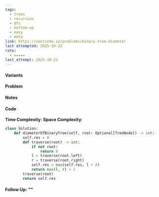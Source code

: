 ```yaml
---
tags:
  - trees
  - recursion
  - dfs
  - bottom-up
  - easy
  - meta
link: https://neetcode.io/problems/binary-tree-diameter
last attempted: 2025-10-22
rate:
  - ★★★★★
last_attempt: 2025-10-21
---
```

#### Variants


#### Problem


#### Notes

#### Code
**Time Complexity**:
**Space Complexity**: 

```python
class Solution:
    def diameterOfBinaryTree(self, root: Optional[TreeNode]) -> int:
        self.res = 0
        def traverse(root) -> int:
            if not root:
                return 0
            l = traverse(root.left)
            r = traverse(root.right)
            self.res = max(self.res, l + r)
            return max(l, r) + 1
        traverse(root)
        return self.res
```


#### Follow Up: *""*

```python

```